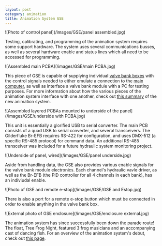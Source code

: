 ```yaml
---
layout: post
category: animation
title: Animation System GSE
---
```

![Photo of control panel](/images/GSE/panel assembled.jpg)

Testing, calibrating, and programming of the animation system requires some support hardware. The system uses several communications busses, as well as several hardware enable and status lines which all need to be accessed for programming.<!--more-->

![Assembled main PCBA](/images/GSE/main PCBA.jpg)

This piece of GSE is capable of supplying individual <a href="https://aramder.github.io/animation-bank-module/" target="_blank">valve bank boxes</a> with the control signals needed to either emulate a connection to the <a href="https://aramder.github.io/animation-computer/" target="_blank">main computer</a>, as well as interface a valve bank module with a PC for testing purposes. For more information about how the various pieces of the animation system interface with one another, check out <a href="https://aramder.github.io/animation-summary/" target="_blank">this summary</a> of the new animation system.

![Assembled layered PCBAs mounted to underside of the panel](/images/GSE/underside with PCBA.jpg)

This unit is essentially a glorified USB to serial converter. The main PCB consists of a quad USB to serial converter, and several transceivers. The Gilderfluke Br-EFB requires RS-422 for configuration, and uses DMX-512 (a specific RS-485 protocol) for command data. An additional RS-485 transceiver was included for a future hydraulic system monitoring project.

![Underside of panel, wired](/images/GSE/panel underside.jpg)

Aside from handling data, the GSE also provides various enable signals for the valve bank module electronics. Each channel's hydraulic vavle driver, as well as the Br-EFB (the PID controller for all 4 channels in each bank), has an indiviudal enable. 

![Photo of GSE and remote e-stop](/images/GSE/GSE and Estop.jpg)

There is also a port for a remote e-stop button which must be connected in order to enable anything in the valve bank box.

![External photo of GSE enclosure](/images/GSE/enclosure external.jpg)

The animation system has since successfully been down the parade route! The float, Tree Frog Night, featured 3 frog musicians and an accompanying cast of dancing fish. For an overview of the animation system's debut, check out <a href="https://aramder.github.io/animation-2019/" target="_blank">this page</a>.

